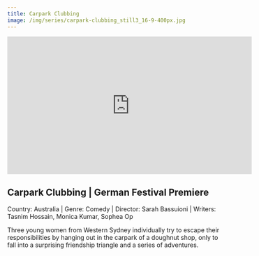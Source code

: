 ```yaml
---
title: Carpark Clubbing
image: /img/series/carpark-clubbing_still3_16-9-400px.jpg
---
```

<iframe width="560" height="315" src="https://www.youtube-nocookie.com/embed/WKDX3woMYNo" frameborder="0" allow="accelerometer; autoplay; encrypted-media; gyroscope; picture-in-picture" allowfullscreen></iframe>

## Carpark Clubbing | German Festival Premiere
Country: Australia | Genre: Comedy | Director: Sarah Bassuioni | Writers: Tasnim Hossain, Monica Kumar, Sophea Op

Three young women from Western Sydney individually try to escape their responsibilities by hanging out in the carpark of a doughnut shop, only
to fall into a surprising friendship triangle and a series of adventures.